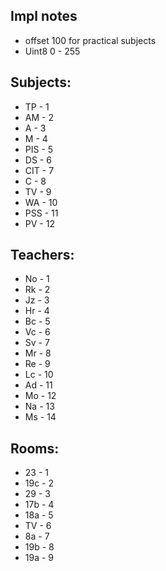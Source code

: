## Impl notes
- offset 100 for practical subjects
- Uint8 0 - 255
## Subjects:
- TP  - 1
- AM  - 2
- A   - 3
- M   - 4
- PIS - 5
- DS  - 6
- CIT - 7
- C   - 8
- TV  - 9
- WA  - 10
- PSS - 11
- PV  - 12
## Teachers:
- No - 1
- Rk - 2
- Jz - 3
- Hr - 4
- Bc - 5
- Vc - 6
- Sv - 7
- Mr - 8
- Re - 9
- Lc - 10
- Ad - 11
- Mo - 12
- Na - 13
- Ms - 14
## Rooms:
- 23  - 1
- 19c - 2
- 29  - 3 
- 17b - 4
- 18a - 5
- TV  - 6
- 8a  - 7
- 19b - 8
- 19a - 9

